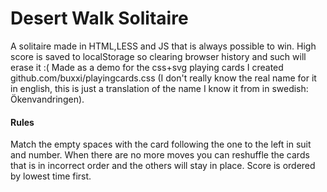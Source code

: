 Desert Walk Solitaire
=====================
A solitaire made in HTML,LESS and JS that is always possible to win.
High score is saved to localStorage so clearing browser history and such will erase it :(
Made as a demo for the css+svg playing cards I created github.com/buxxi/playingcards.css
(I don't really know the real name for it in english, this is just a translation of the name I know it from in swedish: Ökenvandringen).

#### Rules
Match the empty spaces with the card following the one to the left in suit and number.
When there are no more moves you can reshuffle the cards that is in incorrect order and the others will stay in place.
Score is ordered by lowest time first.
